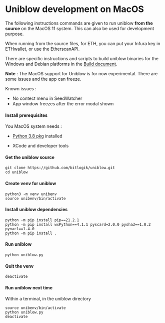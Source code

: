 Uniblow development on MacOS
============================

The following instructions commands are given to run uniblow **from the source**
on the MacOS 11 system. This can also be used for development purpose.

When running from the source files, for ETH, you can put your Infura key in
ETHwallet, or use the EtherscanAPI.

There are specific instructions and scripts to build uniblow binaries for the
Windows and Debian platforms in the [Build document](Build.md).

**Note** : The MacOS support for Uniblow is for now experimental. There are some
issues and the app can freeze.

Known issues :

-   No contect menu in SeedWatcher
-   App window freezes after the error modal shown


#### Install prerequisites

You MacOS system needs :

-   [Python 3.8
    pkg](https://www.python.org/ftp/python/3.8.10/python-3.8.10-macos11.pkg)
    installed

-   XCode and developer tools

#### Get the uniblow source
```
git clone https://github.com/bitlogik/uniblow.git
cd uniblow
```

#### Create venv for uniblow
```
python3 -m venv unibenv
source unibenv/bin/activate
```

#### Install uniblow dependencies
```
python -m pip install pip==21.2.1
python -m pip install wxPython==4.1.1 pyscard=2.0.0 pysha3==1.0.2 pynacl==1.4.0
python -m pip install .
```

#### Run uniblow
```
python uniblow.py
```

#### Quit the venv
```
deactivate
```

#### Run uniblow next time

Within a terminal, in the uniblow directory
```
source unibenv/bin/activate
python uniblow.py
deactivate
```